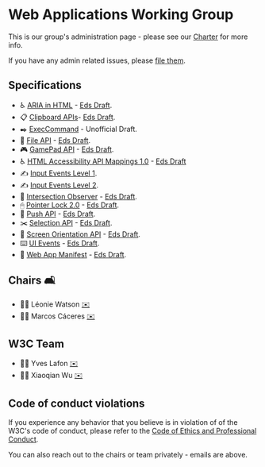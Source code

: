 # Web Applications Working Group

This is our group's administration page - please see our [Charter](https://www.w3.org/2019/05/webapps-charter.html) for more info.

If you have any admin related issues, please [file them](https://github.com/w3c/webappswg/issues).

## Specifications


 * ♿️ [ARIA in HTML](https://github.com/w3c/html-aria/) - [Eds Draft](http://w3c.github.io/html-aria/).
 * 📋 [Clipboard APIs](https://github.com/w3c/clipboard-apis)- [Eds Draft](https://w3c.github.io/clipboard-apis/).
 * ✒️ [ExecCommand](https://w3c.github.io/editing/execCommand.html) - Unofficial Draft.
 * 📄 [File API](https://github.com/w3c/fileAPI) - [Eds Draft](https://w3c.github.io/FileAPI/).
 * 🎮 [GamePad API](https://github.com/w3c/gamepad) - [Eds Draft](https://w3c.github.io/gamepad/).
 * ♿️ [HTML Accessibility API Mappings 1.0](https://github.com/w3c/html-aam) - [Eds Draft](https://w3c.github.io/html-aam/)
 * ✍ [Input Events Level 1](https://rawgit.com/w3c/input-events/v1/index.html).
 * ✍️️️️ [Input Events Level 2](https://w3c.github.io/input-events/).
 * 👀 [Intersection Observer](https://github.com/w3c/IntersectionObserver) - [Eds Draft](https://w3c.github.io/IntersectionObserver/).
 * 🖱 [Pointer Lock 2.0](https://w3c.github.io/pointerlock/) - [Eds Draft](https://w3c.github.io/pointerlock/).
 * 📲 [Push API](https://www.w3.org/TR/push-api/) - [Eds Draft](https://w3c.github.io/push-api/).
 * ✂️ [Selection API](https://github.com/w3c/selection-api) - [Eds Draft](https://w3c.github.io/selection-api/).
 * 📱 [Screen Orientation API](http://github.com/w3c/screen-orientation) - [Eds Draft](https://w3c.github.io/screen-orientation/).
 * ⌨️ [UI Events](https://www.w3.org/TR/uievents/) - [Eds Draft](https://w3c.github.io/uievents/).
 * 👾 [Web App Manifest](https://www.w3.org/TR/appmanifest/) - [Eds Draft](https://www.w3.org/TR/appmanifest/).
 
## Chairs 🛋

 * 🦹‍♀️ Léonie Watson [✉️](mailto:lw@tetralogical.com)
 * 🦹‍♂️ Marcos Cáceres [✉️](mailto:marcos@marcosc.com)
 
## W3C Team  

 * 🦹‍♂️ Yves Lafon [✉️](mailto:ylafon@w3.org)
 * 🦹‍♀️ Xiaoqian Wu [✉️](mailto:xiaoqian@w3.org)

## Code of conduct violations

If you experience any behavior that you believe is in violation of of the W3C's code of conduct, please refer to the [ Code of Ethics and Professional Conduct](https://www.w3.org/Consortium/cepc/).

You can also reach out to the chairs or team privately - emails are above.

